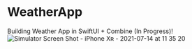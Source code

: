 # WeatherApp
Building Weather App in SwiftUI + Combine (In Progress)!
![Simulator Screen Shot - iPhone Xʀ - 2021-07-14 at 11 35 20](https://user-images.githubusercontent.com/60262165/125571579-69873e48-3b6b-4dca-a8e7-8f3d604cbeb3.png)
